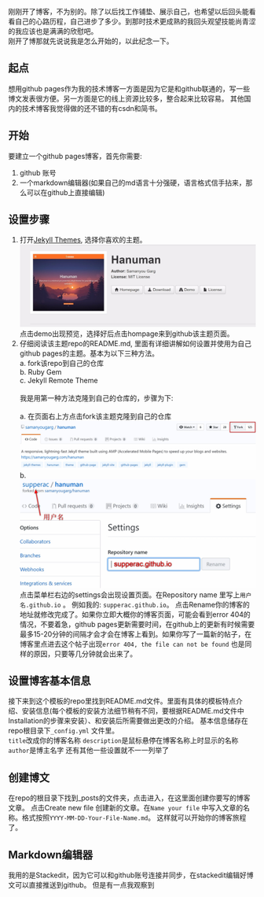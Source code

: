 刚刚开了博客，不为别的。除了以后找工作铺垫、展示自己，也希望以后回头能看看自己的心路历程，自己进步了多少。到那时技术更成熟的我回头观望技能尚青涩的我应该也是满满的欣慰吧。<br>
刚开了博那就先说说我是怎么开始的，以此纪念一下。

## 起点
想用github pages作为我的技术博客一方面是因为它是和github联通的，写一些博文发表很方便。另一方面是它的线上资源比较多，整合起来比较容易。
其他国内的技术博客我觉得做的还不错的有csdn和简书。

## 开始
要建立一个github pages博客，首先你需要:<br>
 1. github 账号<br>
 2. 一个markdown编辑器(如果自己的md语言十分强硬，语言格式信手拈来，那么可以在github上直接编辑)
 
## 设置步骤
1. 打开[Jekyll Themes](http://jekyllthemes.org/), 选择你喜欢的主题。
![](https://github.com/supperac/ts/blob/master/screenshot-jekyllthemes.org-2018.04.25-01-59-27.jpeg?raw=true)<br>
点击demo出现预览，选择好后点击hompage来到github该主题页面。<br>
2. 仔细阅读该主题repo的README.md, 里面有详细讲解如何设置并使用为自己github pages的主题。基本为以下三种方法。<br>
	a. fork该repo到自己的仓库<br>
	b. Ruby Gem<br>
	c. Jekyll Remote Theme<br><br>
我是用第一种方法克隆到自己的仓库的，步骤为下:<br><br>
	a. 在页面右上方点击fork该主题克隆到自己的仓库
	![](https://github.com/supperac/ts/blob/master/screenshot-github.com-2018.04.25-02-19-10.jpeg?raw=true)<br>
b.  ![](https://github.com/supperac/ts/blob/master/screenshot-github.com-2018.04.25-02-24-22.jpeg?raw=true)
点击菜单栏右边的settings会出现设置页面。在Repository name 里写上`用户名.github.io` 。
例如我的: `supperac.github.io`。
点击Rename你的博客的地址就修改完成了。如果你立即大概你的博客页面，可能会看到error 404的情况，不要着急，github pages更新需要时间，在github上的更新有时候需要最多15-20分钟的间隔才会才会在博客上看到。如果你写了一篇新的帖子，在博客里点进去这个帖子出现`error 404, the file can not be found` 也是同样的原因，只要等几分钟就会出来了。

## 设置博客基本信息
接下来到这个模板的repo里找到README.md文件。里面有具体的模板特点介绍、安装信息(每个模板的安装方法细节稍有不同，要根据README.md文件中Installation的步骤来安装）、和安装后所需要做出更改的介绍。
基本信息储存在repo根目录下`_config.yml` 文件里。<br>
`title`改成你的博客名称
`description`是鼠标悬停在博客名称上时显示的名称
`author`是博主名字
还有其他一些设置就不一一列举了<br>
## 创建博文
在repo的根目录下找到_posts的文件夹，点击进入，在这里面创建你要写的博客文章。
点击Create new file 创建新的文章。在`Name your file` 中写入文章的名称。格式按照`YYYY-MM-DD-Your-File-Name.md`。
这样就可以开始你的博客旅程了。

## Markdown编辑器
我用的是Stackedit，因为它可以和github账号连接并同步，在stackedit编辑好博文可以直接推送到github。
但是有一点我观察到


<!--stackedit_data:
eyJoaXN0b3J5IjpbODUyMDc2MTcxLC0xMjQ4MzA2NTYxLC0xOD
UyNzk2MzQ3LDE1OTc5NzI1OTgsMTUxMTU3OTg1MywtMTI2NDI3
NTY1LDE5MTkwMzYyOTMsMTgzNTE5MjQzNCwxMzUxMzU1NjkzLC
0xMzk2NzM4NzAzLC0xNzc0MTU5NzEyLDI5NzEzNDE2OCw0MjMw
NDAyNDMsLTMwNjg4Mjk3MSwtMjE0MTEyMzg4LC0yMTI3MjcwOT
ExLC0xNDM3Nzg3OSw3NjY0MzU1MTIsLTE3MTgwMDg1NzAsODg1
OTcwNTA4XX0=
-->